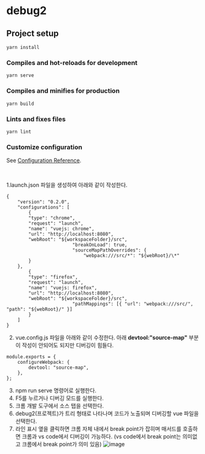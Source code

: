 # debug2

## Project setup
```
yarn install
```

### Compiles and hot-reloads for development
```
yarn serve
```

### Compiles and minifies for production
```
yarn build
```

### Lints and fixes files
```
yarn lint
```

### Customize configuration
See [Configuration Reference](https://cli.vuejs.org/config/).

<br>

1.launch.json 파일을 생성하여 아래와 같이 작성한다.
```
{
    "version": "0.2.0",
    "configurations": [
        {
        "type": "chrome",
        "request": "launch",
        "name": "vuejs: chrome",
        "url": "http://localhost:8080",
        "webRoot": "${workspaceFolder}/src",
                        "breakOnLoad": true,
                        "sourceMapPathOverrides": {
                            "webpack:///src/*": "${webRoot}/\*"
        }
    },
        {
        "type": "firefox",
        "request": "launch",
        "name": "vuejs: firefox",
        "url": "http://localhost:8080",
        "webRoot": "${workspaceFolder}/src",
                        "pathMappings": [{ "url": "webpack:///src/", "path": "${webRoot}/" }]
        }
    ]
}
```
2. vue.config.js 파일을 아래와 같이 수정한다.
아래 <strong>devtool:"source-map"</strong> 부분이 작성이 안되어도 되지만
디버깅이 힘들다.
```
module.exports = {
    configureWebpack: {
        devtool: "source-map",
    },
};
```
3. npm run serve 명령어로 실행한다.
4. F5를 누르거나 디버깅 모드를 실행한다.
5. 크롬 개발 도구에서 소스 탭을 선택한다.
6. debug2(프로젝트)가 트리 형태로 나타나며 코드가 노출되며 디버깅할 vue 파일을 선택한다.
7. 라인 표시 옆을 클릭하면 크롬 자체 내에서 break point가 잡히며
매서드를 호출하면 크롬과 vs code에서 디버깅이 가능하다.
(vs code에서 break point는 의미없고 크롬에서 break point가 의미 있음)
![image](https://user-images.githubusercontent.com/48846460/211013680-5cd4f464-8d88-41f7-b010-e909726e1741.png)

